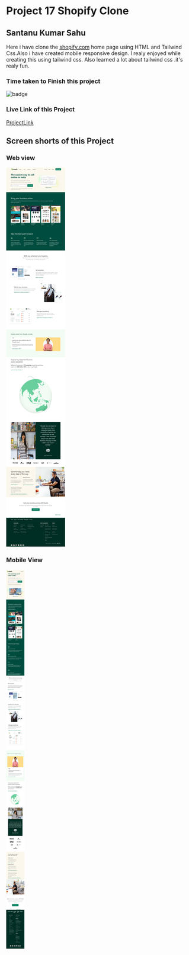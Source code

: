 # Project 17 Shopify Clone

## Santanu Kumar Sahu

Here i have clone the [shopify.com](https://www.shopify.in/) home page using HTML and Tailwind Css.Also i have created mobile responsive design. I realy enjoyed while creating this using tailwind css. Also learned a lot about tailwind css .it's realy fun.

### Time taken to Finish this project
![badge](https://img.shields.io/badge/Time%20Taken-13hr45min-brightgreen)

### Live Link of this Project
[ProjectLink](https://fsjswdproject17shopifyclone.netlify.app/)

## Screen shorts of this Project

### Web view
![Web view](/screenshots/Web-view.jpeg)

### Mobile View
![Mobile view](/screenshots/mobile-view.jpeg)
